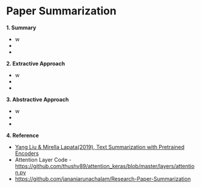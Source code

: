 # Paper Summarization

**1. Summary**
 - w
 - 
 - 

**2. Extractive Approach**
 - w
 - 
 - 
 
 **3. Abstractive Approach**
 - w
 - 
 - 

**4. Reference**
 - [Yang Liu & Mirella Lapata(2019), Text Summarization with Pretrained Encoders](https://https://arxiv.org/abs/1908.08345)
 - Attention Layer Code - https://github.com/thushv89/attention_keras/blob/master/layers/attention.py
 - https://github.com/jananiarunachalam/Research-Paper-Summarization
 

 

